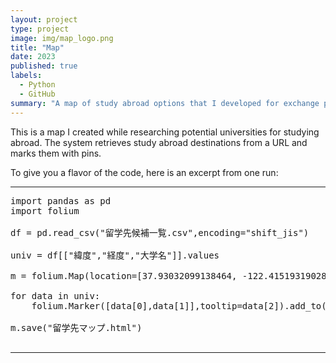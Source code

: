 ```yaml
---
layout: project
type: project
image: img/map_logo.png
title: "Map"
date: 2023
published: true
labels:
  - Python
  - GitHub
summary: "A map of study abroad options that I developed for exchange program."
---
```


This is a map I created while researching potential universities for studying abroad. The system retrieves study abroad destinations from a URL and marks them with pins.

To give you a flavor of the code, here is an excerpt from one run:

<hr>

<pre>
import pandas as pd
import folium

df = pd.read_csv("留学先候補一覧.csv",encoding="shift_jis")

univ = df[["緯度","経度","大学名"]].values

m = folium.Map(location=[37.93032099138464, -122.41519319028106],zoom_start=4)

for data in univ:
    folium.Marker([data[0],data[1]],tooltip=data[2]).add_to(m)

m.save("留学先マップ.html") 

</pre>

<hr>
